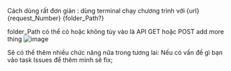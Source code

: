 Cách dùng rất đơn giản : dùng terminal chạy chương trình với {url} {request_Number} {folder_Path?}

folder_Path có thể có hoặc không tùy vào là API GET hoặc POST
add more thing
![image](https://github.com/TranDat1114/CSharp-Donace-Load-Test-Tool/assets/88397960/32ea1ba8-5701-4564-93ae-afff2cc5a3d3)

Sẽ có thể thêm nhiều chức năng nữa trong tương lai: 
Nếu có vấn đề gì bạn vào task Issues để thêm mình sẽ fix;

